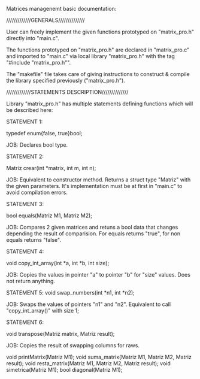 Matrices managenemt basic documentation:

/////////////GENERALS//////////////

User can freely implement the given functions prototyped on "matrix_pro.h" directly into "main.c".

The functions prototyped on "matrix_pro.h" are declared in "matrix_pro.c" and imported to "main.c" via local library "matrix_pro.h" with the tag "#include "matrix_pro.h"".

The "makefile" file takes care of giving instructions to construct & compile the library specified previously ("matrix_pro.h").

/////////////STATEMENTS DESCRIPTION//////////////

Library "matrix_pro.h" has multiple statements defining functions which will be described here:

STATEMENT 1:

  typedef enum{false, true}bool;
  
JOB:
  Declares bool type.
  
  
STATEMENT 2:
  
  Matriz crear(int *matrix, int m, int n);
  
JOB:
  Equivalent to constructor method. Returns a struct type "Matriz" with the given parameters. It's implementation must be at first in "main.c" to avoid compilation errors.


STATEMENT 3:

  bool equals(Matriz M1, Matriz M2);

JOB:
  Compares 2 given matrices and retuns a bool data that changes depending the result of comparision. For equals returns "true", for non equals returns "false".
  

STATEMENT 4:
  
  void copy_int_array(int *a, int *b, int size);
  
JOB:
  Copies the values in pointer "a" to pointer "b" for "size" values. Does not return anything.
  
  
STATEMENT 5:
  void swap_numbers(int *n1, int *n2);
  
JOB:
  Swaps the values of pointers "n1" and "n2". Equivalent to call "copy_int_array()" with size 1;
  
STATEMENT 6:

  void transpose(Matriz matrix, Matriz result);

JOB:
  Copies the result of swapping columns for raws.
  
void printMatrix(Matriz M1);
void suma_matrix(Matriz M1, Matriz M2, Matriz result);
void resta_matrix(Matriz M1, Matriz M2, Matriz result);
void simetrica(Matriz M1);
bool diagonal(Matriz M1);
